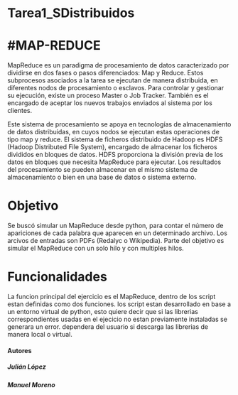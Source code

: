 # Tarea1_SDistribuidos

<h1>#MAP-REDUCE</h1>

MapReduce es un paradigma de procesamiento de datos caracterizado por dividirse en dos fases o pasos diferenciados: Map y Reduce. 
Estos subprocesos asociados a la tarea se ejecutan de manera distribuida, en diferentes nodos de procesamiento o esclavos. 
Para controlar y gestionar su ejecución, existe un proceso Master o Job Tracker. 
También es el encargado de aceptar los nuevos trabajos enviados al sistema por los clientes.

Este sistema de procesamiento se apoya en tecnologías de almacenamiento de datos distribuidas, en cuyos nodos se ejecutan estas operaciones de tipo map y reduce. 
El sistema de ficheros distribuido de Hadoop es HDFS (Hadoop Distributed File System), encargado de almacenar los ficheros divididos en bloques de datos. 
HDFS proporciona la división previa de los datos en bloques que necesita MapReduce para ejecutar. 
Los resultados del procesamiento se pueden almacenar en el mismo sistema de almacenamiento o bien en una base de datos o sistema externo.

<h1>Objetivo</h1>

Se buscó simular un MapReduce desde python, para contar el número de apariciones de cada palabra que aparecen en un determinado archivo. 
Los arcivos de entradas son PDFs (Redalyc o Wikipedia).
Parte del objetivo es simular el MapReduce con un solo hilo y con multiples hilos.

<h1>Funcionalidades </h1>

La funcion principal del ejercicio es el MapReduce, dentro de los script estan definidas como dos funciones.
los script estan desarrollado en base a un entorno virtual de python, esto quiere decir que si las librerias correspondientes 
usadas en el ejecicio no estan previamente instaladas se generara un error. dependera del usuario si descarga las librerias 
de manera local o virtual.



<h4>Autores</h4>
<h5>Julián López</h5>
<h5>Manuel Moreno</h5>



